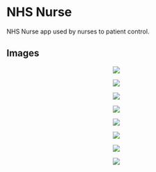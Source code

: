 # NHS Nurse

NHS Nurse app used by nurses to patient control.

## Images
<p align="center"><img src='https://github.com/Ramonrune/nhs-nurse/blob/master/img01.png'></p>
<p align="center"><img src='https://github.com/Ramonrune/nhs-nurse/blob/master/img02.png'></p>
<p align="center"><img src='https://github.com/Ramonrune/nhs-nurse/blob/master/img03.png'></p>
<p align="center"><img src='https://github.com/Ramonrune/nhs-nurse/blob/master/img04.png'></p>
<p align="center"><img src='https://github.com/Ramonrune/nhs-nurse/blob/master/img05.png'></p>
<p align="center"><img src='https://github.com/Ramonrune/nhs-nurse/blob/master/img06.png'></p>
<p align="center"><img src='https://github.com/Ramonrune/nhs-nurse/blob/master/img07.png'></p>
<p align="center"><img src='https://github.com/Ramonrune/nhs-nurse/blob/master/img08.png'></p>
